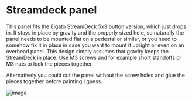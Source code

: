 # Streamdeck panel

This panel fits the Elgato StreamDeck 5x3 button version, which just drops in.
It stays in place by gravity and the properly sized hole, so naturally the panel
needs to be mounted flat on a pedestal or similar, or you need to somehow fix it
in place in case you want to mount it upright or even on an overhead panel. This
design simply assumes that gravity keeps the StreamDeck in place. Use M3 screws
and for example short standoffs or M3 nuts to lock the pieces together.

Alternatively you could cut the panel without the screw holes and glue the pieces
together before painting I guess.

![image](https://user-images.githubusercontent.com/2587818/147455589-261127a1-291d-44d4-86db-c8108e1d0f82.png)
